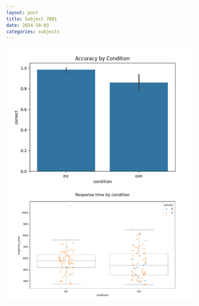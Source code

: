 ```yaml
---
layout: post
title: Subject 7001
date: 2024-10-03
categories: subjects
---
```


![](data/7001/run-2/7001_NF_acc.png)
![](data/7001/run-2/7001_NF_rt.png)

